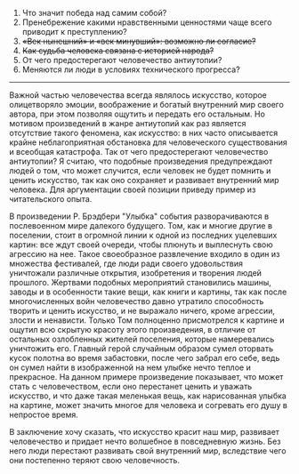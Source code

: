 1. Что значит победа над самим собой?
2. Пренебрежение какими нравственными ценностями чаще всего приводит к преступлению? 
3. ~~«Век нынешний» и «век минувший»: возможно ли согласие?~~
4. ~~Как судьба человека связана с историей народа?~~
5. От чего предостерегают человечество антиутопии?
6. Меняются ли люди в условиях технического прогресса?

---

Важной частью человечества всегда являлось искусство, которое олицетворяло эмоции, воображение и богатый внутренний мир своего автора, при этом позволяя ощутить и передать его остальным. Но мотивом произведений в жанре антиутопий как раз является отсутствие такого феномена, как искусство: в них часто описывается крайне неблагоприятная обстановка для человеческого существования и всеобщая катастрофа. Так от чего предостерегают человечество антиутопии? Я считаю, что подобные произведения предупреждают людей о том, что может случится, если человек не будет помнить и ценить искусство, так как оно сохраняет и развивает внутренний мир человека. Для аргументации своей позиции приведу пример из читательского опыта.

В произведении Р. Брэдбери "Улыбка" события разворачиваются в послевоенном мире далекого будущего. Том, как и многие другие в поселении, стоит в огромной линии к одной из последних уцелевших картин: все ждут своей очереди, чтобы плюнуть и выплеснуть свою агрессию на нее. Такое своеобразное развлечение входило в один из множества фестивалей, где люди ради своего удовольствия уничтожали различные открытия, изобретения и творения людей прошлого. Жертвами подобных мероприятий становились машины, заводы и в особенности такие вещи, как книги и картины, так как после многочисленных войн человечество давно утратило способность творить и ценить искусство, и не выражало ничего, кроме агрессии, злости и ненависти. Только Том полноценно присмотрелся к картине и ощутил всю скрытую красоту этого произведения, в отличие от остальных озлобленных жителей поселения, которые намеревались уничтожить его. Главный герой случайным образом сумел оторвать кусок полотна во время забастовки, после чего забрал его себе, ведь он сумел найти в изображенной на нем улыбке нечто теплое и прекрасное. На данном примере произведение показывает, что может стать с человечеством, если оно перестанет ценить и уважать искусство, и что даже такая меленькая вещь, как нарисованная улыбка на картине, может значить многое для человека и согревать его душу в непростое время.

В заключение хочу сказать, что искусство красит наш мир, развивает человечество и придает нечто волшебное в повседневную жизнь. Без него люди перестают развивать свой внутренний мир, вследствие чего они постепенно теряют свою человечность.
